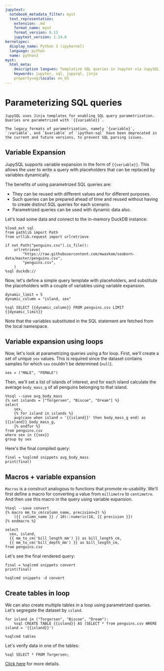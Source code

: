 ```yaml
---
jupytext:
  notebook_metadata_filter: myst
  text_representation:
    extension: .md
    format_name: myst
    format_version: 0.13
    jupytext_version: 1.14.6
kernelspec:
  display_name: Python 3 (ipykernel)
  language: python
  name: python3
myst:
  html_meta:
    description lang=en: Templatize SQL queries in Jupyter via JupySQL
    keywords: jupyter, sql, jupysql, jinja
    property=og:locale: en_US
---
```


# Parameterizing SQL queries

```{versionchanged} 0.7
JupySQL uses Jinja templates for enabling SQL query parametrization. Queries are parametrized with `{{variable}}`.
```

```{note}
The legacy formats of parametrization, namely `{variable}`, `:variable`, and `$variable` of `ipython-sql` have been deprecated in the current and future versions, to prevent SQL parsing issues.
```


## Variable Expansion

JupySQL supports variable expansion in the form of `{{variable}}`. This allows the user to write a query with placeholders that can be replaced by variables dynamically.

The benefits of using parametrized SQL queries are:

* They can be reused with different values and for different purposes.
* Such queries can be prepared ahead of time and reused without having to create distinct SQL queries for each scenario.
* Parametrized queries can be used with dynamic data also.

Let's load some data and connect to the in-memory DuckDB instance:

```{code-cell} ipython3
%load_ext sql
from pathlib import Path
from urllib.request import urlretrieve

if not Path("penguins.csv").is_file():
    urlretrieve(
        "https://raw.githubusercontent.com/mwaskom/seaborn-data/master/penguins.csv",
        "penguins.csv",
    )
%sql duckdb://
```

Now, let's define a simple query template with placeholders, and substitute the placeholders with a couple of variables using variable expansion.

```{code-cell} ipython3
dynamic_limit = 5
dynamic_column = "island, sex"
```

```{code-cell} ipython3
%sql SELECT {{dynamic_column}} FROM penguins.csv LIMIT {{dynamic_limit}}
```

Note that the variables substituted in the SQL statement are fetched from the local namespace.

## Variable expansion using loops

Now, let's look at parametrizing queries using a for loop. First, we'll create a set of unique `sex` values. This is required since the dataset contains samples for which `sex` couldn't be determined (`null`).

```{code-cell} ipython3
sex = ("MALE", "FEMALE")
```

Then, we'll set a list of islands of interest, and for each island calculate the average `body_mass_g` of all penguins belonging to that island.

```{code-cell} ipython3
%%sql --save avg_body_mass
{% set islands = ["Torgersen", "Biscoe", "Dream"] %}
select
    sex,
    {% for island in islands %}
    avg(case when island = '{{island}}' then body_mass_g end) as {{island}}_body_mass_g,
    {% endfor %}
from penguins.csv
where sex in {{sex}}
group by sex 
```

Here's the final compiled query:

```{code-cell} ipython3
final = %sqlcmd snippets avg_body_mass
print(final)
```

## Macros + variable expansion

`Macros` is a construct analogous to functions that promote re-usability. We'll first define a macro for converting a value from `millimetre` to `centimetre`. And then use this macro in the query using variable expansion.

```{code-cell} ipython3
%%sql --save convert
{% macro mm_to_cm(column_name, precision=2) %}
    ({{ column_name }} / 10)::numeric(16, {{ precision }})
{% endmacro %}

select
  sex, island,
  {{ mm_to_cm('bill_length_mm') }} as bill_length_cm,
  {{ mm_to_cm('bill_depth_mm') }} as bill_length_cm,
from penguins.csv
```

Let's see the final rendered query:

```{code-cell} ipython3
final = %sqlcmd snippets convert
print(final)
```

```{code-cell} ipython3
%sqlcmd snippets -d convert
```

## Create tables in loop

We can also create multiple tables in a loop using parametrized queries. Let's segregate the dataset by `island`.

```{code-cell} ipython3
for island in ("Torgersen", "Biscoe", "Dream"):
    %sql CREATE TABLE {{island}} AS (SELECT * from penguins.csv WHERE island = '{{island}}')
```

```{code-cell} ipython3
%sqlcmd tables
```

Let's verify data in one of the tables:

```{code-cell} ipython3
%sql SELECT * FROM Torgersen;
```

[Click here](https://jupysql.ploomber.io/en/latest/intro.html?highlight=variable#variable-substitution) for more details.
